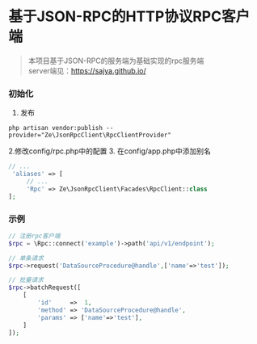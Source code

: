 # 基于JSON-RPC的HTTP协议RPC客户端
> 本项目基于JSON-RPC的服务端为基础实现的rpc服务端    
> server端见：https://sajya.github.io/

### 初始化
1. 发布
```shell
php artisan vendor:publish --provider="Ze\JsonRpcClient\RpcClientProvider"
```
2.修改config/rpc.php中的配置
3. 在config/app.php中添加别名
```php
// ...
 'aliases' => [
     // ... 
     'Rpc' => Ze\JsonRpcClient\Facades\RpcClient::class
];
```

### 示例
```php
// 注册rpc客户端
$rpc = \Rpc::connect('example')->path('api/v1/endpoint');

// 单条请求
$rpc->request('DataSourceProcedure@handle',['name'=>'test']);

// 批量请求
$rpc->batchRequest([
    [
        'id'     =>  1,
        'method' => 'DataSourceProcedure@handle',
        'params' => ['name'=>'test'],
    ]   
]);
```

